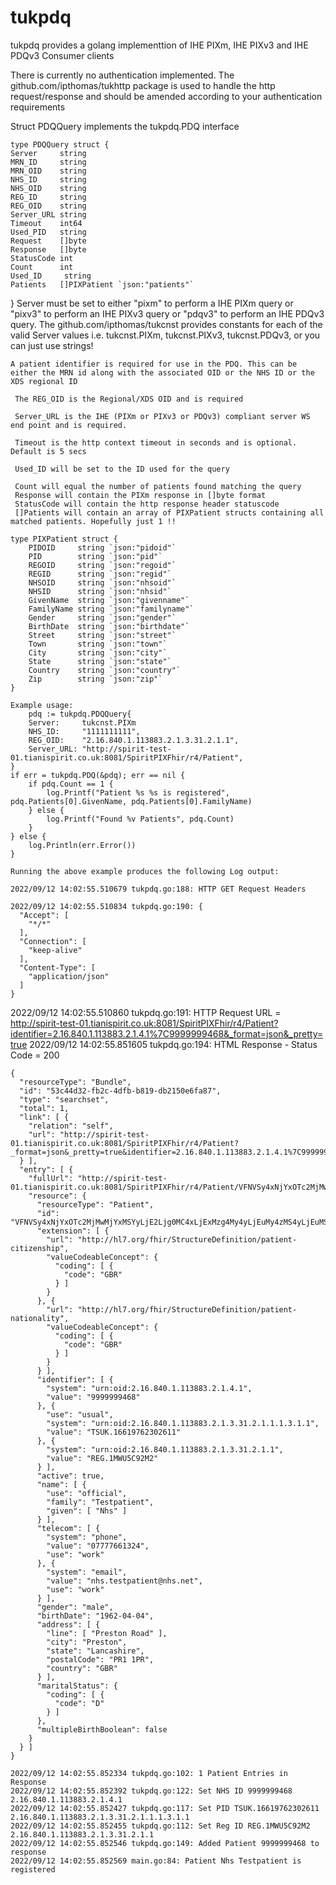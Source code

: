 # tukpdq
tukpdq provides a golang implementtion of IHE PIXm, IHE PIXv3 and IHE PDQv3 Consumer clients

There is currently no authentication implemented. The github.com/ipthomas/tukhttp package is used to handle the http request/response and should be amended according to your authentication requirements

Struct PDQQuery implements the tukpdq.PDQ interface

	type PDQQuery struct {
	Server     string
	MRN_ID     string
	MRN_OID    string
	NHS_ID     string
	NHS_OID    string
	REG_ID     string
	REG_OID    string
	Server_URL string
	Timeout    int64
	Used_PID   string
	Request    []byte
	Response   []byte
	StatusCode int
	Count      int
	Used_ID     string
	Patients   []PIXPatient `json:"patients"`
}
	Server must be set to either "pixm" to perform a IHE PIXm query or "pixv3" to perform an IHE PIXv3 query or "pdqv3" to perform an IHE PDQv3 query. The github.com/ipthomas/tukcnst provides constants for each of the valid Server values i.e. tukcnst.PIXm, tukcnst.PIXv3, tukcnst.PDQv3, or you can just use strings!
	
	A patient identifier is required for use in the PDQ. This can be either the MRN id along with the associated OID or the NHS ID or the XDS regional ID

	 The REG_OID is the Regional/XDS OID and is required
	 
	 Server_URL is the IHE (PIXm or PIXv3 or PDQv3) compliant server WS end point and is required.

	 Timeout is the http context timeout in seconds and is optional. Default is 5 secs

	 Used_ID will be set to the ID used for the query
	 
	 Count will equal the number of patients found matching the query
	 Response will contain the PIXm response in []byte format
	 StatusCode will contain the http response header statuscode
	 []Patients will contain an array of PIXPatient structs containing all matched patients. Hopefully just 1 !!

	type PIXPatient struct {
		PIDOID     string `json:"pidoid"`
		PID        string `json:"pid"`
		REGOID     string `json:"regoid"`
		REGID      string `json:"regid"`
		NHSOID     string `json:"nhsoid"`
		NHSID      string `json:"nhsid"`
		GivenName  string `json:"givenname"`
		FamilyName string `json:"familyname"`
		Gender     string `json:"gender"`
		BirthDate  string `json:"birthdate"`
		Street     string `json:"street"`
		Town       string `json:"town"`
		City       string `json:"city"`
		State      string `json:"state"`
		Country    string `json:"country"`
		Zip        string `json:"zip"`
	}

	Example usage:
		pdq := tukpdq.PDQQuery{
		Server:     tukcnst.PIXm
		NHS_ID:     "1111111111",
		REG_OID:    "2.16.840.1.113883.2.1.3.31.2.1.1",
		Server_URL: "http://spirit-test-01.tianispirit.co.uk:8081/SpiritPIXFhir/r4/Patient",
	}
	if err = tukpdq.PDQ(&pdq); err == nil {
		if pdq.Count == 1 {
			log.Printf("Patient %s %s is registered", pdq.Patients[0].GivenName, pdq.Patients[0].FamilyName)
		} else {
			log.Printf("Found %v Patients", pdq.Count)
		}
	} else {
		log.Println(err.Error())
	}

	Running the above example produces the following Log output:

	2022/09/12 14:02:55.510679 tukpdq.go:188: HTTP GET Request Headers

	2022/09/12 14:02:55.510834 tukpdq.go:190: {
	  "Accept": [
	    "*/*"
	  ],
	  "Connection": [
	    "keep-alive"
	  ],
	  "Content-Type": [
	    "application/json"
	  ]
	}

2022/09/12 14:02:55.510860 tukpdq.go:191: HTTP Request
URL = http://spirit-test-01.tianispirit.co.uk:8081/SpiritPIXFhir/r4/Patient?identifier=2.16.840.1.113883.2.1.4.1%7C9999999468&_format=json&_pretty=true
2022/09/12 14:02:55.851605 tukpdq.go:194: HTML Response - Status Code = 200

	{
	  "resourceType": "Bundle",
	  "id": "53c44d32-fb2c-4dfb-b819-db2150e6fa87",
	  "type": "searchset",
	  "total": 1,
	  "link": [ {
	    "relation": "self",
	    "url": "http://spirit-test-01.tianispirit.co.uk:8081/SpiritPIXFhir/r4/Patient?_format=json&_pretty=true&identifier=2.16.840.1.113883.2.1.4.1%7C9999999468"
	  } ],
	  "entry": [ {
	    "fullUrl": "http://spirit-test-01.tianispirit.co.uk:8081/SpiritPIXFhir/r4/Patient/VFNVSy4xNjYxOTc2MjMwMjYxMSYyLjE2Ljg0MC4xLjExMzg4My4yLjEuMy4zMS4yLjEuMS4xLjMuMS4x",
	    "resource": {
	      "resourceType": "Patient",
	      "id": "VFNVSy4xNjYxOTc2MjMwMjYxMSYyLjE2Ljg0MC4xLjExMzg4My4yLjEuMy4zMS4yLjEuMS4xLjMuMS4x",
	      "extension": [ {
	        "url": "http://hl7.org/fhir/StructureDefinition/patient-citizenship",
	        "valueCodeableConcept": {
	          "coding": [ {
	            "code": "GBR"
	          } ]
	        }
	      }, {
	        "url": "http://hl7.org/fhir/StructureDefinition/patient-nationality",
	        "valueCodeableConcept": {
	          "coding": [ {
	            "code": "GBR"
	          } ]
	        }
	      } ],
	      "identifier": [ {
	        "system": "urn:oid:2.16.840.1.113883.2.1.4.1",
	        "value": "9999999468"
	      }, {
	        "use": "usual",
	        "system": "urn:oid:2.16.840.1.113883.2.1.3.31.2.1.1.1.3.1.1",
	        "value": "TSUK.16619762302611"
	      }, {
	        "system": "urn:oid:2.16.840.1.113883.2.1.3.31.2.1.1",
	        "value": "REG.1MWU5C92M2"
	      } ],
	      "active": true,
	      "name": [ {
	        "use": "official",
	        "family": "Testpatient",
	        "given": [ "Nhs" ]
	      } ],
	      "telecom": [ {
	        "system": "phone",
	        "value": "07777661324",
	        "use": "work"
	      }, {
	        "system": "email",
	        "value": "nhs.testpatient@nhs.net",
	        "use": "work"
	      } ],
	      "gender": "male",
	      "birthDate": "1962-04-04",
	      "address": [ {
	        "line": [ "Preston Road" ],
	        "city": "Preston",
	        "state": "Lancashire",
	        "postalCode": "PR1 1PR",
	        "country": "GBR"
	      } ],
	      "maritalStatus": {
	        "coding": [ {
	          "code": "D"
	        } ]
	      },
	      "multipleBirthBoolean": false
	    }
	  } ]
	}

	2022/09/12 14:02:55.852334 tukpdq.go:102: 1 Patient Entries in Response
	2022/09/12 14:02:55.852392 tukpdq.go:122: Set NHS ID 9999999468 2.16.840.1.113883.2.1.4.1
	2022/09/12 14:02:55.852427 tukpdq.go:117: Set PID TSUK.16619762302611 2.16.840.1.113883.2.1.3.31.2.1.1.1.3.1.1
	2022/09/12 14:02:55.852455 tukpdq.go:112: Set Reg ID REG.1MWU5C92M2 2.16.840.1.113883.2.1.3.31.2.1.1
	2022/09/12 14:02:55.852546 tukpdq.go:149: Added Patient 9999999468 to response
	2022/09/12 14:02:55.852569 main.go:84: Patient Nhs Testpatient is registered